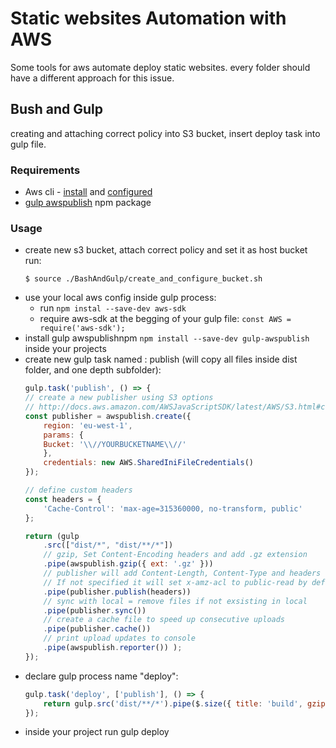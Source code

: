 # Static websites Automation with AWS

Some tools for aws automate deploy static websites. every folder should have a different approach for this issue.

## Bush and Gulp
creating and attaching correct policy into S3 bucket, insert deploy task into gulp file.

### Requirements 

* Aws cli - [install](https://github.com/aws/aws-cli) and [configured](http://docs.aws.amazon.com/cli/latest/userguide/cli-chap-getting-started.html)
* [gulp awspublish](https://www.npmjs.com/package/gulp-awspublish) npm package


### Usage
* create new s3 bucket, attach correct policy and set it as host bucket run:
    ```shell
    $ source ./BashAndGulp/create_and_configure_bucket.sh
    ```
* use your local aws config inside gulp process:
    * run `npm instal --save-dev aws-sdk`
    * require aws-sdk at the begging of your gulp file: `const AWS = require('aws-sdk');`
* install gulp awspublishnpm `npm install --save-dev gulp-awspublish` inside your projects
* create new gulp task named : publish (will copy all files inside dist folder, and one depth subfolder): 
    ```javascript
    gulp.task('publish', () => {
    // create a new publisher using S3 options
    // http://docs.aws.amazon.com/AWSJavaScriptSDK/latest/AWS/S3.html#constructor-property
    const publisher = awspublish.create({
        region: 'eu-west-1',
        params: {
        Bucket: '\\//YOURBUCKETNAME\\//'
        },
        credentials: new AWS.SharedIniFileCredentials()
    });

    // define custom headers
    const headers = {
        'Cache-Control': 'max-age=315360000, no-transform, public'
    };

    return (gulp
        .src(["dist/*", "dist/**/*"])
        // gzip, Set Content-Encoding headers and add .gz extension
        .pipe(awspublish.gzip({ ext: '.gz' }))
        // publisher will add Content-Length, Content-Type and headers specified above
        // If not specified it will set x-amz-acl to public-read by default
        .pipe(publisher.publish(headers))
        // sync with local = remove files if not exsisting in local
        .pipe(publisher.sync())
        // create a cache file to speed up consecutive uploads
        .pipe(publisher.cache())
        // print upload updates to console
        .pipe(awspublish.reporter()) );
    });
    ```
* declare gulp process name "deploy":
    ```javascript
    gulp.task('deploy', ['publish'], () => {
        return gulp.src('dist/**/*').pipe($.size({ title: 'build', gzip: true }));
    });
    ```
* inside your project run gulp deploy 
